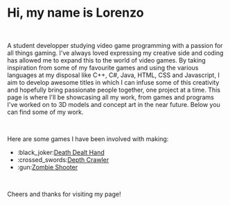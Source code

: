 <h1>Hi, my name is Lorenzo</h1>
<br>
<p>A student developper studying video game programming with a passion for all things gaming. I've always loved expressing my creative side and coding has allowed me to expand this to the world of video games. By taking inspiration from some of my favourite games and using the various languages at my disposal like C++, C#, Java, HTML, CSS and  Javascript, I aim to develop awesome titles in which I can infuse some of this creativity and hopefully bring passionate people together, one project at a time. This page is where I'll be showcasing all my work, from games and programs I've worked on to 3D models and concept art in the near future. Below you can find some of my work.</p>
<br>
<p>Here are some games I have been involved with making:</p>
<ul>
  <li>:black_joker:<a href="https://github.com/LorenzoPicken/Death-Dealt-Hand/tree/Lorenzo's-Branch" target="_blank">Death Dealt Hand</a></li>
  <li>:crossed_swords:<a href="https://github.com/LorenzoPicken/DepthCrawler.git" target="_blank">Depth Crawler</a></li>
  <li>:gun:<a href="https://github.com/LorenzoPicken/Zombie_Shooter/tree/Lorenzo's-Branch" target="_blank">Zombie Shooter</a></li>
</ul>
<br>
<p>Cheers and thanks for visiting my page!</p>


